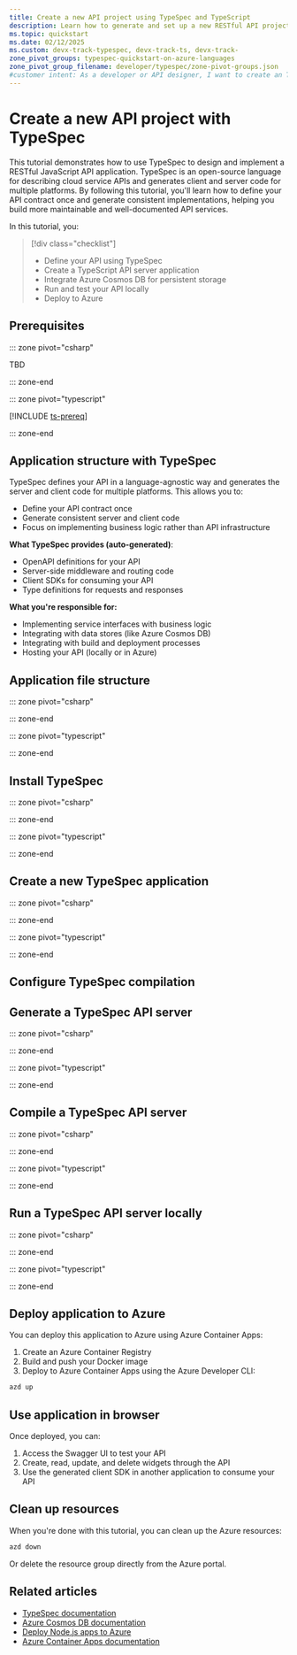 ```yaml
---
title: Create a new API project using TypeSpec and TypeScript
description: Learn how to generate and set up a new RESTful API project using TypeSpec to scaffold consistent client and server code for cloud services.
ms.topic: quickstart
ms.date: 02/12/2025
ms.custom: devx-track-typespec, devx-track-ts, devx-track-
zone_pivot_groups: typespec-quickstart-on-azure-languages
zone_pivot_group_filename: developer/typespec/zone-pivot-groups.json
#customer intent: As a developer or API designer, I want to create an TypeSpec API and deploy it to Azure so that I can learn the entire end to end development and deployment cycle.
---
```


# Create a new API project with TypeSpec

This tutorial demonstrates how to use TypeSpec to design and implement a RESTful JavaScript API application. TypeSpec is an open-source language for describing cloud service APIs and generates client and server code for multiple platforms. By following this tutorial, you'll learn how to define your API contract once and generate consistent implementations, helping you build more maintainable and well-documented API services.

In this tutorial, you:

> [!div class="checklist"]
> * Define your API using TypeSpec
> * Create a TypeScript API server application
> * Integrate Azure Cosmos DB for persistent storage
> * Run and test your API locally
> * Deploy to Azure

## Prerequisites

::: zone pivot="csharp"

TBD

::: zone-end

::: zone pivot="typescript"

[!INCLUDE [ts-prereq](includes/quickstarts/prereqs-typescript.md)]

::: zone-end

## Application structure with TypeSpec

TypeSpec defines your API in a language-agnostic way and generates the server and client code for multiple platforms. This allows you to:

* Define your API contract once
* Generate consistent server and client code
* Focus on implementing business logic rather than API infrastructure

**What TypeSpec provides (auto-generated)**:

* OpenAPI definitions for your API
* Server-side middleware and routing code
* Client SDKs for consuming your API
* Type definitions for requests and responses

**What you're responsible for:**

* Implementing service interfaces with business logic
* Integrating with data stores (like Azure Cosmos DB)
* Integrating with build and deployment processes
* Hosting your API (locally or in Azure)

## Application file structure

::: zone pivot="csharp"

::: zone-end

::: zone pivot="typescript"

::: zone-end

## Install TypeSpec

::: zone pivot="csharp"

::: zone-end

::: zone pivot="typescript"

::: zone-end

## Create a new TypeSpec application

::: zone pivot="csharp"

::: zone-end

::: zone pivot="typescript"

::: zone-end

## Configure TypeSpec compilation



## Generate a TypeSpec API server

::: zone pivot="csharp"

::: zone-end

::: zone pivot="typescript"

::: zone-end

## Compile a TypeSpec API server

::: zone pivot="csharp"

::: zone-end

::: zone pivot="typescript"

::: zone-end

## Run a TypeSpec API server locally

::: zone pivot="csharp"

::: zone-end

::: zone pivot="typescript"

::: zone-end

## Deploy application to Azure

You can deploy this application to Azure using Azure Container Apps:

1. Create an Azure Container Registry
2. Build and push your Docker image
3. Deploy to Azure Container Apps using the Azure Developer CLI:

  ```bash
  azd up
  ```

## Use application in browser

Once deployed, you can:

1. Access the Swagger UI to test your API
2. Create, read, update, and delete widgets through the API
3. Use the generated client SDK in another application to consume your API

## Clean up resources

When you're done with this tutorial, you can clean up the Azure resources:

```bash
azd down
```

Or delete the resource group directly from the Azure portal.

## Related articles

- [TypeSpec documentation](https://microsoft.github.io/typespec/)
- [Azure Cosmos DB documentation](/azure/cosmos-db/)
- [Deploy Node.js apps to Azure](/azure/app-service/quickstart-nodejs)
- [Azure Container Apps documentation](/azure/container-apps/)
